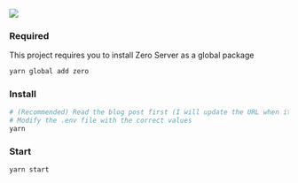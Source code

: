 ![](https://cdn-images-1.medium.com/max/1400/1*4A383_QeFImzh6e7tocOpg.png)

### Required
This project requires you to install Zero Server as a global package
```sh
yarn global add zero
```
### Install
```sh
# (Recommended) Read the blog post first (I will update the URL when it's published)
# Modify the .env file with the correct values
yarn
```
### Start
```sh
yarn start
```

